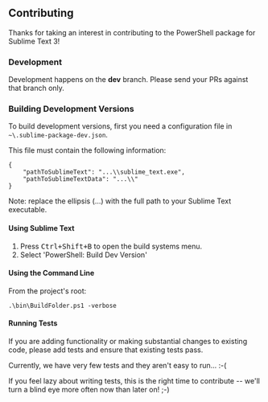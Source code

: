 ## Contributing

Thanks for taking an interest in contributing to the PowerShell package for
Sublime Text 3!


### Development

Development happens on the **dev** branch. Please send your PRs against that
branch only.


### Building Development Versions

To build development versions, first you need a configuration file in
`~\.sublime-package-dev.json`.

This file must contain the following information:

    {
        "pathToSublimeText": "...\\sublime_text.exe",
        "pathToSublimeTextData": "...\\"
    }

Note: replace the ellipsis (...) with the full path to your Sublime Text executable.


#### Using Sublime Text

1. Press <kbd>Ctrl+Shift+B</kbd> to open the build systems menu.
2. Select 'PowerShell: Build Dev Version'


#### Using the Command Line

From the project's root:

    .\bin\BuildFolder.ps1 -verbose


#### Running Tests

If you are adding functionality or making substantial changes to existing
code, please add tests and ensure that existing tests pass.

Currently, we have very few tests and they aren't easy to run... :-(

If you feel lazy about writing tests, this is the right time to contribute --
we'll turn a blind eye more often now than later on! ;-)
